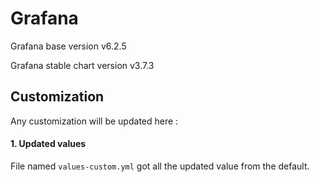 # Grafana

Grafana base version v6.2.5

Grafana stable chart version v3.7.3

## Customization
Any customization will be updated here :

#### 1. Updated values

File named ```values-custom.yml``` got all the updated value from the default.
